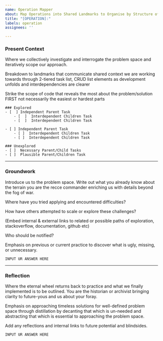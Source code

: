 ```yaml
---
name: Operation Mapper
about: Map Operations into Shared Landmarks to Organise by Structure of Problem
title: "[OPERATION]:"
labels: operation
assignees: ''

---
```


### Present Context

Where we collectively investigate and interrogate the problem space and iteratively scope our approach.

Breakdown to landmarks that communicate shared context we are working towards through 2-tiered task list, CRUD list elements as development unfolds and interdependencies are clearer 

Strike the scope of code that reveals the most about the problem/solution FIRST not necessarily the easiest or hardest parts
```
### Explored
- [  ] Independent Parent Task
    - [  ]  Interdependent Children Task
    - [  ]  Interdependent Children Task
  
- [ ] Independent Parent Task
    - [ ]  Interdependent Children Task
    - [ ]  Interdependent Children Task

### Unexplored
- [ ]  Necessary Parent/Child Tasks
- [ ]  Plausible Parent/Children Task

```
---
### Groundwork

Introduce us to the problem space. Write out what you already know about the terrain you are the recce commander enriching us with details beyond the fog of war.

Where have you tried applying and encountered difficulties?

How have others attempted to scale or explore these challenges? 

(Embed internal & external links to related or possible  paths of exploration, stackoverflow, documentation, github etc)

Who should be notified?

Emphasis on previous or current practice to discover what is ugly, missing, or unnecessary.
```
INPUT UR ANSWER HERE
```
---
### Reflection

Where the eternal wheel returns back to practice and what we finally implemented is to be outlined. You are the historian or archivist bringing clarity to future-yous and us about your foray.

Emphasis on approaching timeless solutions for well-defined problem space through distillation by decanting that which is un-needed and abstracting that which is essential to approaching the problem space. 

Add any reflections and internal links to future potential and blindsides.

```
INPUT UR ANSWER HERE
```
